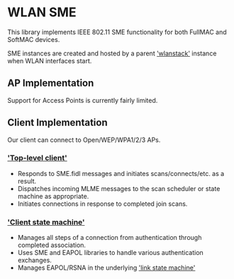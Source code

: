 # WLAN SME

This library implements IEEE 802.11 SME functionality for both FullMAC and SoftMAC devices.

SME instances are created and hosted by a parent ['wlanstack'](../../wlanstack/) instance when WLAN interfaces start.

## AP Implementation

Support for Access Points is currently fairly limited.

## Client Implementation

Our client can connect to Open/WEP/WPA1/2/3 APs.

### ['Top-level client'](./src/client/mod.rs)

- Responds to SME.fidl messages and initiates scans/connects/etc. as a result.
- Dispatches incoming MLME messages to the scan scheduler or state machine as appropriate.
- Initiates connections in response to completed join scans.

### ['Client state machine'](./src/client/state/mod.rs)

- Manages all steps of a connection from authentication through completed association.
- Uses SME and EAPOL libraries to handle various authentication exchanges.
- Manages EAPOL/RSNA in the underlying ['link state machine'](./src/client/state/link_state.rs)